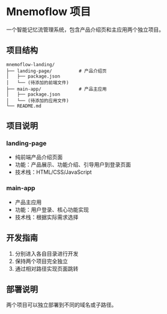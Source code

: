 # Mnemoflow 项目

一个智能记忆流管理系统，包含产品介绍页和主应用两个独立项目。

## 项目结构

```
mnemoflow-landing/
├── landing-page/          # 产品介绍页
│   ├── package.json
│   └── (待添加的前端文件)
├── main-app/              # 产品主应用
│   ├── package.json
│   └── (待添加的应用文件)
└── README.md
```

## 项目说明

### landing-page
- 纯前端产品介绍页面
- 功能：产品展示、功能介绍、引导用户到登录页面
- 技术栈：HTML/CSS/JavaScript

### main-app
- 产品主应用
- 功能：用户登录、核心功能实现
- 技术栈：根据实际需求选择

## 开发指南

1. 分别进入各自目录进行开发
2. 保持两个项目完全独立
3. 通过相对路径实现页面跳转

## 部署说明

两个项目可以独立部署到不同的域名或子路径。